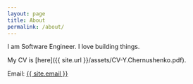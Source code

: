 ```yaml
---
layout: page
title: About
permalink: /about/
---
```


I am Software Engineer. I love building things.

My CV is [here]({{ site.url }}/assets/CV-Y.Chernushenko.pdf).

Email: <a href="mailto:{{ site.email }}">{{ site.email }}</a>
